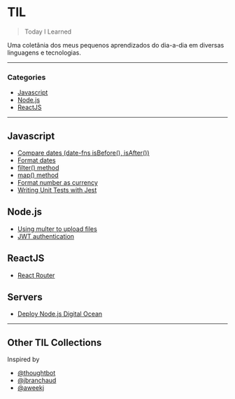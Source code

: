 # TIL

> Today I Learned

Uma coletânia dos meus pequenos aprendizados do dia-a-dia em diversas linguagens e tecnologias.

---

### Categories

- [Javascript](#javascript)
- [Node.js](#node.js)
- [ReactJS](#reactjs)

---

## Javascript

- [Compare dates (date-fns isBefore(), isAfter())](javascript/date-fns-isbefore-isafter.md)
- [Format dates](javascript/date-fns-format-date.md)
- [filter() method](javascript/filter.md)
- [map() method](javascript/map-method.md)
- [Format number as currency](javascript/format-number-as-currency.md)
- [Writing Unit Tests with Jest](javascript/jest-unit-test)

## Node.js

- [Using multer to upload files](nodejs/multer-tutorial.md)
- [JWT authentication](nodejs/jsonwebtoken.md)

## ReactJS

- [React Router](reactjs/react-router-dom.md)

## Servers

- [Deploy Node.js Digital Ocean](servers/digitalocean/deploy-node.md)

---

## Other TIL Collections

Inspired by

- [@thoughtbot](https://github.com/thoughtbot/til)
- [@jbranchaud](https://github.com/jbranchaud/til)
- [@aweekj](https://github.com/aweekj/TIL)
